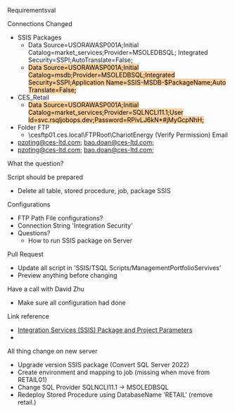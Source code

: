 Requirementsval 

Connections Changed
- SSIS Packages
	- Data Source=USORAWASP001A;Initial Catalog=market_services;Provider=MSOLEDBSQL; Integrated Security=SSPI;AutoTranslate=False;
	- <mark style="background: #FFB86CA6;">Data Source=USORAWASP001A;Initial Catalog=msdb;Provider=MSOLEDBSQL;Integrated Security=SSPI;Application Name=SSIS-MSDB-$PackageName;Auto Translate=False;</mark>
- CES_Retail
	- <mark style="background: #FFB86CA6;">Data Source=USORAWASP001A;Initial Catalog=market_services;Provider=SQLNCLI11.1;User Id=svc.rsqljobops.dev;Password=RPivLJ6kN*#jMyGcpNhH;</mark>
- Folder FTP
	- \\cesftp01.ces.local\FTPRoot\ChariotEnergy (Verify Permission)
Email
- pzoting@ces-ltd.com; bao.doan@ces-ltd.com;
- pzoting@ces-ltd.com; bao.doan@ces-ltd.com;

What the question?


Script should be prepared
- Delete all table, stored procedure, job, package SSIS

Configurations
- FTP Path File configurations?
- Connection String 'Integration Security'
- Questions?
	- How to run SSIS package on Server

Pull Request
- Update all script in 'SSIS/TSQL Scripts/ManagementPortfolioServives'
- Preview anything before changing

Have a call with David Zhu
- Make sure all configuration had done

Link reference
- [Integration Services (SSIS) Package and Project Parameters](https://learn.microsoft.com/en-us/sql/integration-services/integration-services-ssis-package-and-project-parameters?view=sql-server-ver16)
- 

All thing change on new server
- Upgrade version SSIS package (Convert SQL Server 2022)
- Create environment and mapping to job (missing when move from RETAIL01)
- Change SQL Provider SQLNCLI11.1 -> MSOLEDBSQL
- Redeploy Stored Procedure using DatabaseName 'RETAIL' (remove retail.)



